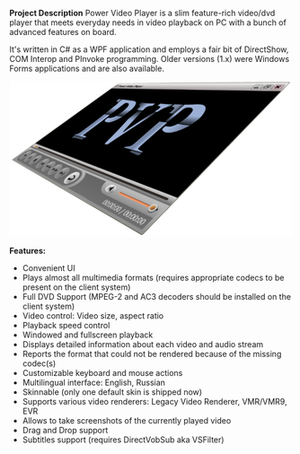 **Project Description**
Power Video Player is a slim feature-rich video/dvd player that meets everyday needs in video playback on PC with a bunch of advanced features on board.

It's written in C# as a WPF application and employs a fair bit of DirectShow, COM Interop and PInvoke programming. Older versions (1.x) were Windows Forms applications and are also available.

![Power Video Player](Home_pvp3d.png)

**Features:**
- Convenient UI
- Plays almost all multimedia formats (requires appropriate codecs to be present on the client system)
- Full DVD Support (MPEG-2 and AC3 decoders should be installed on the client system)  
- Video control: Video size, aspect ratio
- Playback speed control
- Windowed and fullscreen playback
- Displays detailed information about each video and audio stream
- Reports the format that could not be rendered because of the missing codec(s)
- Customizable keyboard and mouse actions  
- Multilingual interface: English, Russian  
- Skinnable (only one default skin is shipped now)
- Supports various video renderers: Legacy Video Renderer, VMR/VMR9, EVR
- Allows to take screenshots of the currently played video
- Drag and Drop support
- Subtitles support (requires DirectVobSub aka VSFilter)
